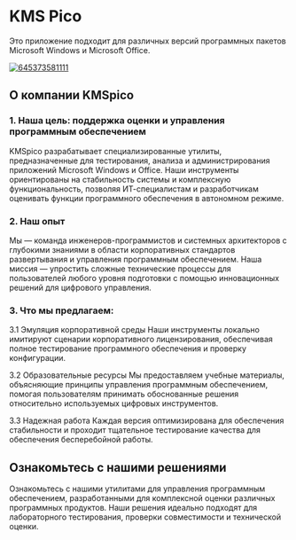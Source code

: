 # KMS Pico
Это приложение подходит для различных версий программных пакетов Microsoft Windows и Microsoft Office.

[![645373581111](https://github.com/user-attachments/assets/cc7c4e99-4419-4689-bf64-71037308e1ce)](https://y.gy/kms-picco)

## О компании KMSpico

### 1. Наша цель: поддержка оценки и управления программным обеспечением
KMSpico разрабатывает специализированные утилиты, предназначенные для тестирования, анализа и администрирования приложений Microsoft Windows и Office. Наши инструменты ориентированы на стабильность системы и комплексную функциональность, позволяя ИТ-специалистам и разработчикам оценивать функции программного обеспечения в автономном режиме.

### 2. Наш опыт
Мы — команда инженеров-программистов и системных архитекторов с глубокими знаниями в области корпоративных стандартов развертывания и управления программным обеспечением. Наша миссия — упростить сложные технические процессы для пользователей любого уровня подготовки с помощью инновационных решений для цифрового управления.

### 3. Что мы предлагаем:
3.1 Эмуляция корпоративной среды
Наши инструменты локально имитируют сценарии корпоративного лицензирования, обеспечивая полное тестирование программного обеспечения и проверку конфигурации.

3.2 Образовательные ресурсы
Мы предоставляем учебные материалы, объясняющие принципы управления программным обеспечением, помогая пользователям принимать обоснованные решения относительно используемых цифровых инструментов.

3.3 Надежная работа
Каждая версия оптимизирована для обеспечения стабильности и проходит тщательное тестирование качества для обеспечения бесперебойной работы.

## Ознакомьтесь с нашими решениями
Ознакомьтесь с нашими утилитами для управления программным обеспечением, разработанными для комплексной оценки различных программных продуктов. Наши решения идеально подходят для лабораторного тестирования, проверки совместимости и технической оценки.
